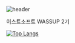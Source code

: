 ![header](https://capsule-render.vercel.app/api?type=soft&color=auto&height=300&section=header&text=WASSUP%2기&20render&fontSize=90)

이스트소프트 WASSUP 2기

[![Top Langs](https://github-readme-stats.vercel.app/api/top-langs/?username=jooni0227&exclude_repo=software-project_1,software_project2)](https://github.com/jooni0227/github-readme-stats)
